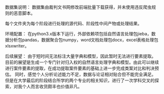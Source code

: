 数据集说明：
数据集由裁判文书网修改前端批量下载获得，并未使用违反爬虫规则的恶意脚本。

每个文件夹为每个阶段进行处理的源代码、阶段性中间产物或处理结果。

环境配置：
在python3.x版本下运行，外部依赖项包括自然语言处理包jieba，数据分析包pandas，数据聚合包numpy，word文档处理包docx，excel表格处理包xlsxwriter。

后续展望：
由于短时间无法标注大量字典和模型，因此暂时无法进行要素提取。目前的展望是生成一个专门针对归入权的自然语言处理字典和模型。由此可以继续进行案件要素的提取，在成功提取案件要素的基础上进一步完成类案对比和判决预估。
同时，感觉个人分析论述能力不足，数据与论证相对贴合但不能完全满足。但是在大学最后的阶段结合所学的两个专业的相关知识，进行了一次学科交叉的探索，对我个人而言收货颇丰也价值非凡。
